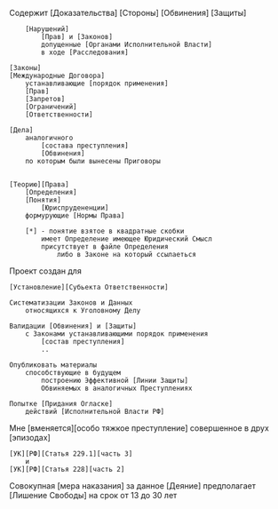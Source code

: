 Содержит
	[Доказательства]
		[Стороны]
			[Обвинения]
			[Защиты]
	
		[Нарушений] 
			[Прав] и [Законов]
			допущенные [Органами Исполнительной Власти]
			в ходе [Расследования]

	[Законы]
	[Международные Договора]
		устанавливающие [порядок применения]
		[Прав]
		[Запретов]
		[Ограничений]
		[Ответственности]

	[Дела]
		аналогичного 
			[состава преступления]
			[Обвинения]
		по которым были вынесены Приговоры


	[Теорию][Права]
		[Определения]
		[Понятия]
			[Юриспрудененции]
		формурующие [Нормы Права]

		[*] - понятие взятое в квадратные скобки 
			имеет Определение имеющее Юридический Смысл
			присутствует в файле Определения
				либо в Законе на который ссылаеться
			



Проект создан для 

	[Установление][Субьекта Ответственности]

	Систематизации Законов и Данных 
		относящихся к Уголовному Делу
			
	Валидации [Обвинения] и [Защиты]
		с Законами устанавливающими порядок применения 
			[состав преступления]
			..

	Опубликовать материалы 
		способствующие в будущем 
			построению Эффективной [Линии Защиты]
			Обвиняемых в аналогичных Преступлениях

	Попытке [Придания Огласке]
		действий [Исполнительной Власти РФ]




Мне [вменяется][особо тяжкое преступление] cовершенное в друх [эпизодах]
	
	[УК][РФ][Статья 229.1][часть 3] 
		и 
	[УК][РФ][Статья 228][часть 2]



Совокупная [мера наказания] за данное [Деяние] 
	предполагает [Лишение Свободы] на срок от 13 до 30 лет
